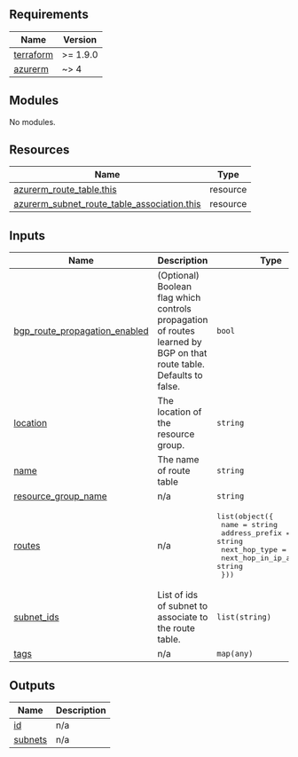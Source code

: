 <!-- markdownlint-disable -->
<!-- BEGIN_TF_DOCS -->
## Requirements

| Name | Version |
|------|---------|
| <a name="requirement_terraform"></a> [terraform](#requirement\_terraform) | >= 1.9.0 |
| <a name="requirement_azurerm"></a> [azurerm](#requirement\_azurerm) | ~> 4 |

## Modules

No modules.

## Resources

| Name | Type |
|------|------|
| [azurerm_route_table.this](https://registry.terraform.io/providers/hashicorp/azurerm/latest/docs/resources/route_table) | resource |
| [azurerm_subnet_route_table_association.this](https://registry.terraform.io/providers/hashicorp/azurerm/latest/docs/resources/subnet_route_table_association) | resource |

## Inputs

| Name | Description | Type | Default | Required |
|------|-------------|------|---------|:--------:|
| <a name="input_bgp_route_propagation_enabled"></a> [bgp\_route\_propagation\_enabled](#input\_bgp\_route\_propagation\_enabled) | (Optional) Boolean flag which controls propagation of routes learned by BGP on that route table. Defaults to false. | `bool` | `false` | no |
| <a name="input_location"></a> [location](#input\_location) | The location of the resource group. | `string` | n/a | yes |
| <a name="input_name"></a> [name](#input\_name) | The name of route table | `string` | n/a | yes |
| <a name="input_resource_group_name"></a> [resource\_group\_name](#input\_resource\_group\_name) | n/a | `string` | n/a | yes |
| <a name="input_routes"></a> [routes](#input\_routes) | n/a | <pre>list(object({<br/>    name                   = string<br/>    address_prefix         = string<br/>    next_hop_type          = string<br/>    next_hop_in_ip_address = string<br/>  }))</pre> | n/a | yes |
| <a name="input_subnet_ids"></a> [subnet\_ids](#input\_subnet\_ids) | List of ids of subnet to associate to the route table. | `list(string)` | n/a | yes |
| <a name="input_tags"></a> [tags](#input\_tags) | n/a | `map(any)` | n/a | yes |

## Outputs

| Name | Description |
|------|-------------|
| <a name="output_id"></a> [id](#output\_id) | n/a |
| <a name="output_subnets"></a> [subnets](#output\_subnets) | n/a |
<!-- END_TF_DOCS -->
